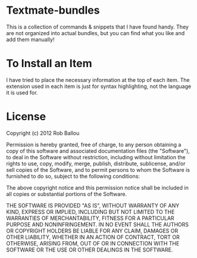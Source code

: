 # Textmate-bundles

This is a collection of commands & snippets that I have found handy. They are not organized into actual bundles, but you can find what you like and add them manually!

# To Install an Item

I have tried to place the necessary information at the top of each item. The extension used in each item is just for syntax highlighting, not the language it is used for.

# License

Copyright (c) 2012 Rob Ballou

Permission is hereby granted, free of charge, to any person obtaining a copy of this software and associated documentation files (the "Software"), to deal in the Software without restriction, including without limitation the rights to use, copy, modify, merge, publish, distribute, sublicense, and/or sell copies of the Software, and to permit persons to whom the Software is furnished to do so, subject to the following conditions:

The above copyright notice and this permission notice shall be included in all copies or substantial portions of the Software.

THE SOFTWARE IS PROVIDED "AS IS", WITHOUT WARRANTY OF ANY KIND, EXPRESS OR IMPLIED, INCLUDING BUT NOT LIMITED TO THE WARRANTIES OF MERCHANTABILITY, FITNESS FOR A PARTICULAR PURPOSE AND NONINFRINGEMENT. IN NO EVENT SHALL THE AUTHORS OR COPYRIGHT HOLDERS BE LIABLE FOR ANY CLAIM, DAMAGES OR OTHER LIABILITY, WHETHER IN AN ACTION OF CONTRACT, TORT OR OTHERWISE, ARISING FROM, OUT OF OR IN CONNECTION WITH THE SOFTWARE OR THE USE OR OTHER DEALINGS IN THE SOFTWARE.